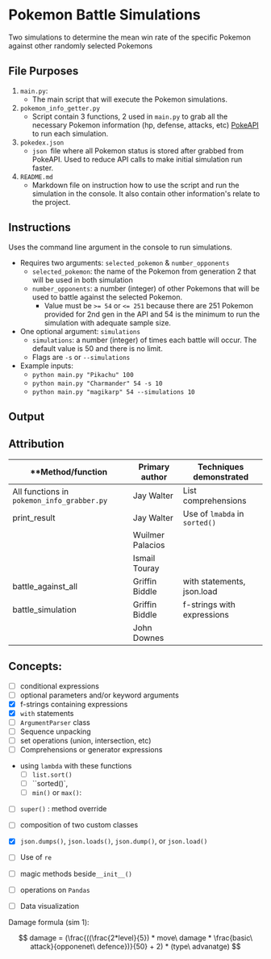 ﻿# Pokemon Battle Simulations

Two simulations to determine the mean win rate of the specific Pokemon against other randomly selected Pokemons

## File Purposes

1. `main.py`:
   - The main script that will execute the Pokemon simulations. 
2. `pokemon_info_getter.py`
   - Script contain 3 functions, 2 used in `main.py` to grab all the necessary Pokemon information (hp, defense, attacks, etc) [PokeAPI](https://pokeapi.co/) to run each simulation.
3. `pokedex.json`
   - `json `file where all Pokemon status is stored after grabbed from PokeAPI. Used to reduce API calls to make initial simulation run faster. 
4. `README.md`
   - Markdown file on instruction how to use the script and run the simulation in the console. It also contain other information's relate to the project.

## Instructions

Uses the command line argument in the console to run simulations.

- Requires two arguments: `selected_pokemon` & `number_opponents`
  - `selected_pokemon`: the name of the Pokemon from generation 2 that will be used in both simulation
  - `number_opponents`: a number (integer) of other Pokemons that will be used to battle against the selected Pokemon. 
    - Value must be `>= 54` or `<= 251` because there are 251 Pokemon provided for 2nd gen in the API and 54 is the minimum to run the simulation with adequate sample size. 
- One optional argument: `simulations`
  - `simulations`: a number (integer) of times each battle will occur. The default value is 50 and there is no limit. 
  - Flags are `-s` or `--simulations`
- Example inputs:
  -  `python main.py "Pikachu" 100`
  -  `python main.py "Charmander" 54 -s 10`
  -  `python main.py "magikarp" 54 --simulations 10`

## Output

## Attribution

| **Method/function                          | **Primary author** | **Techniques demonstrated**   |
| ------------------------------------------ | ------------------ | ----------------------------- |
| All functions in `pokemon_info_grabber.py` | Jay Walter         | List comprehensions           |
| print_result                               | Jay Walter         | Use of `lmabda` in `sorted()` |
|                                            | Wuilmer Palacios   |                               |
|                                            | Ismail Touray      |                               |
| battle_against_all                         | Griffin Biddle     | with statements, json.load    |
| battle_simulation                          | Griffin Biddle     | f-strings with expressions    |
|                                            | John Downes        |                               |

## Concepts:

- [ ] conditional expressions
- [ ] optional parameters and/or keyword arguments
- [x] f-strings containing expressions
- [x] `with` statements
- [ ] `ArgumentParser` class
- [ ] Sequence unpacking
- [ ] set operations (union, intersection, etc)
- [ ] Comprehensions or generator expressions
- using `lambda` with these functions
  - [ ] `list.sort()`
  - [ ] ``sorted()`,
  - [ ]  `min()` or `max()`:

- [ ] `super()` : method override
- [ ] composition of two custom classes
- [x] `json.dumps()`, `json.loads()`, `json.dump()`, or `json.load()`
- [ ] Use of `re`
- [ ] magic methods beside`__init__()`
- [ ] operations on `Pandas` 
- [ ] Data visualization



Damage formula (sim 1):


$$
damage = (\frac{((\frac{2*level}{5}) * move\ damage * \frac{basic\ attack}{opponenet\ defence})}{50} + 2) * (type\ advanatge)
$$
